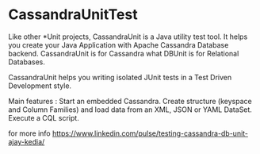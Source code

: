 # CassandraUnitTest

Like other *Unit projects, CassandraUnit is a Java utility test tool. It helps you create your Java Application with Apache Cassandra Database backend. CassandraUnit is for Cassandra what DBUnit is for Relational Databases.

CassandraUnit helps you writing isolated JUnit tests in a Test Driven Development style.


Main features :
Start an embedded Cassandra.
Create structure (keyspace and Column Families) and load data from an XML, JSON or YAML DataSet.
Execute a CQL script.

for more info https://www.linkedin.com/pulse/testing-cassandra-db-unit-ajay-kedia/
